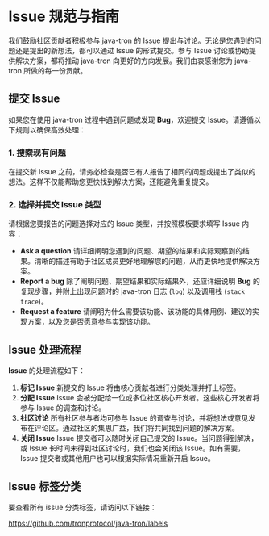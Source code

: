 # Issue 规范与指南

我们鼓励社区贡献者积极参与 java-tron 的 Issue 提出与讨论。无论是您遇到的问题还是提出的新想法，都可以通过 Issue 的形式提交。参与 Issue 讨论或协助提供解决方案，都将推动 java-tron 向更好的方向发展。我们由衷感谢您为 java-tron 所做的每一份贡献。


## 提交 Issue

如果您在使用 java-tron 过程中遇到问题或发现 **Bug**，欢迎提交 Issue。请遵循以下规则以确保高效处理：

### 1. 搜索现有问题

在提交新 Issue 之前，请务必检查是否已有人报告了相同的问题或提出了类似的想法。这样不仅能帮助您更快找到解决方案，还能避免重复提交。

### 2. 选择并提交 Issue 类型

请根据您要报告的问题选择对应的 Issue 类型，并按照模板要求填写 Issue 内容：

* **Ask a question**
    请详细阐明您遇到的问题、期望的结果和实际观察到的结果。清晰的描述有助于社区成员更好地理解您的问题，从而更快地提供解决方案。
* **Report a bug**
    除了阐明问题、期望结果和实际结果外，还应详细说明 **Bug** 的复现步骤，并附上出现问题时的 java-tron 日志 (`log`) 以及调用栈 (`stack trace`)。
* **Request a feature**
    请阐明为什么需要该功能、该功能的具体用例、建议的实现方案，以及您是否愿意参与实现该功能。


## Issue 处理流程

**Issue** 的处理流程如下：

1.  **标记 Issue**
    新提交的 Issue 将由核心贡献者进行分类处理并打上标签。
2.  **分配 Issue**
    Issue 会被分配给一位或多位社区核心开发者。这些核心开发者将参与 Issue 的调查和讨论。
3.  **社区讨论**
    所有社区参与者均可参与 Issue 的调查与讨论，并将想法或意见发布在评论区。通过社区的集思广益，我们将共同找到问题的解决方案。
4.  **关闭 Issue**
    Issue 提交者可以随时关闭自己提交的 Issue。当问题得到解决，或 Issue 长时间未得到社区讨论时，我们也会关闭该 Issue。如有需要，Issue 提交者或其他用户也可以根据实际情况重新开启 Issue。


## Issue 标签分类

要查看所有 issue 分类标签，请访问以下链接：

https://github.com/tronprotocol/java-tron/labels